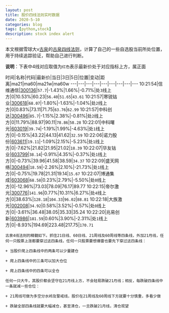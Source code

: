 ```yaml
---
layout: post
title: 股价四线法则实时数据
date: 2020-5-10
categories: blog
tags: [python,stock]
description: stock index alert
---
```



本文根据雪球大v[古泉](https://xueqiu.com/u/7148646888)的[古泉四线法则](https://xueqiu.com/7148646888/130498192)，计算了自己的一些自选股当前所处位置，用于持续追踪验证，帮助自己进行判断。

**说明**：下表中4线对应取值为`红色`表示最新价处于对应指标上方，属正面

时间|名称|代码|最新价|当日|3日|5日|位置|变动|距离|ma21|ma60|ma21w|ma60w
---|---|---|---|---|---|---|---|---
10:21:54|信维通信|[300136](https://xueqiu.com/S/SZ300136)|`57.7`|-1.43%|1.66%|-0.71%|处`3`线上方|0|10.53%|60.23|`56.40`|`51.65`|`43.61`
10:21:57|寒锐钴业|[300618](https://xueqiu.com/S/SZ300618)|`68.07`|-1.80%|-1.63%|-1.04%|处`2`线上方|0|0.83%|73.11|71.75|`63.76`|`62.99`
10:21:57|中科创达|[300496](https://xueqiu.com/S/SZ300496)|`85.7`|-1.15%|2.38%|-0.81%|处`2`线上方|0|11.79%|88.97|90.11|`78.86`|`58.28`
10:22:01|中科曙光|[603019](https://xueqiu.com/S/SH603019)|`39.74`|-1.19%|1.99%|-4.63%|处`1`线上方|0|-0.15%|43.22|44.13|41.62|`32.59`
10:22:06|诺力股份|[603611](https://xueqiu.com/S/SH603611)|`19.11`|-1.09%|2.15%|-5.23%|处`1`线上方|0|-7.62%|21.82|21.95|21.02|`18.39`
10:22:07|华友钴业|[603799](https://xueqiu.com/S/SH603799)|`38.14`|-0.91%|4.35%|-0.37%|处`1`线上方|0|-0.73%|39.96|41.58|38.59|`34.37`
10:22:09|盛天网络|[300494](https://xueqiu.com/S/SZ300494)|`18.59`|-2.26%|2.10%|-21.73%|处`1`线上方|0|-0.75%|19.78|21.31|19.14|`15.67`
10:22:07|博通集成|[603068](https://xueqiu.com/S/SH603068)|`68.58`|0.23%|2.79%|-5.50%|处`0`线上方|0|-12.96%|73.03|78.09|76.17|89.77
10:22:15|帝尔激光|[300776](https://xueqiu.com/S/SZ300776)|`141.96`|0.77%|10.31%|6.27%|处`4`线上方|0|38.63%|`128.18`|`104.33`|`96.02`|`88.81`
10:22:18|大族激光|[002008](https://xueqiu.com/S/SZ002008)|`34.92`|0.58%|3.52%|-0.57%|处`0`线上方|0|-3.61%|36.48|38.05|35.33|35.24
10:22:20|兆易创新|[603986](https://xueqiu.com/S/SH603986)|`181.59`|0.60%|3.90%|-2.31%|处`1`线上方|0|-8.93%|194.69|223.48|217.75|`170.71`

```
古泉4线法则的精髓如下。抓住21日线、60日线、21周线及60周线等四条线，外加21月线，任何一只股票上涨都要穿过这四条线，任何一只股票要想爆雷也要先下穿过这四条线：

+ 当股价爬上四条线中的两条可以少量建仓

+ 爬上四条线中的三条可以加大仓位

+ 爬上四条线中的四条可以全仓

任何一只大牛，其股价都会坚守在21月线上方，不会轻易跌破21月线；相反，每跌破四条线中一条就减一些仓位：

+ 21周线可做为多空分水岭及警戒线，股价在21周线及60周线下方就要十分慎重，多看少做

+ 跌破全部四条线就要大幅减仓，甚至清仓，一旦跌破21月线，清仓观望
```